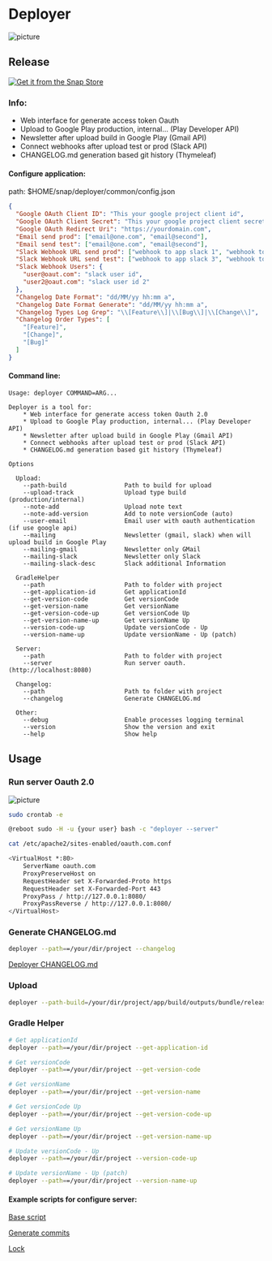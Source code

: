 Deployer
===================

![picture](https://bitbucket.org/keygenqt_work/deployer/raw/9634ac1c37f76f6594acf31a1df428a9344d4fc6/src/main/resources/static/images/icon2.png)

## Release

[![Get it from the Snap Store](https://snapcraft.io/static/images/badges/en/snap-store-black.svg)](https://snapcraft.io/deployer)

### Info:

* Web interface for generate access token Oauth
* Upload to Google Play production, internal... (Play Developer API)
* Newsletter after upload build in Google Play (Gmail API)
* Connect webhooks after upload test or prod (Slack API)
* CHANGELOG.md generation based git history (Thymeleaf)

#### Configure application:

path: $HOME/snap/deployer/common/config.json

```json
{
  "Google OAuth Client ID": "This your google project client id",
  "Google OAuth Client Secret": "This your google project client secret",
  "Google OAuth Redirect Uri": "https://yourdomain.com",
  "Email send prod": ["email@one.com", "email@second"],
  "Email send test": ["email@one.com", "email@second"],
  "Slack Webhook URL send prod": ["webhook to app slack 1", "webhook to app slack 2"],
  "Slack Webhook URL send test": ["webhook to app slack 3", "webhook to app slack 4"],
  "Slack Webhook Users": {
    "user@oaut.com": "slack user id",
    "user2@oaut.com": "slack user id 2"
  },
  "Changelog Date Format": "dd/MM/yy hh:mm a",
  "Changelog Date Format Generate": "dd/MM/yy hh:mm a",
  "Changelog Types Log Grep": "\\[Feature\\]|\\[Bug\\]|\\[Change\\]",
  "Changelog Order Types": [
    "[Feature]",
    "[Change]",
    "[Bug]"
  ]
}
```

#### Command line:
```
Usage: deployer COMMAND=ARG...

Deployer is a tool for:
    * Web interface for generate access token Oauth 2.0
    * Upload to Google Play production, internal... (Play Developer API)
    * Newsletter after upload build in Google Play (Gmail API)
    * Connect webhooks after upload test or prod (Slack API)
    * CHANGELOG.md generation based git history (Thymeleaf)

Options
    
  Upload:
    --path-build                Path to build for upload
    --upload-track              Upload type build (production/internal)
    --note-add                  Upload note text
    --note-add-version          Add to note versionCode (auto)
    --user-email                Email user with oauth authentication (if use google api)
    --mailing                   Newsletter (gmail, slack) when will upload build in Google Play
    --mailing-gmail             Newsletter only GMail
    --mailing-slack             Newsletter only Slack
    --mailing-slack-desc        Slack additional Information
    
  GradleHelper
    --path                      Path to folder with project
    --get-application-id        Get applicationId
    --get-version-code          Get versionCode
    --get-version-name          Get versionName
    --get-version-code-up       Get versionCode Up
    --get-version-name-up       Get versionName Up
    --version-code-up           Update versionCode - Up
    --version-name-up           Update versionName - Up (patch)

  Server:
    --path                      Path to folder with project
    --server                    Run server oauth. (http://localhost:8080)
    
  Changelog:
    --path                      Path to folder with project
    --changelog                 Generate CHANGELOG.md

  Other:
    --debug                     Enable processes logging terminal
    --version                   Show the version and exit
    --help                      Show help
```

## Usage

### Run server Oauth 2.0

![picture](https://bitbucket.org/keygenqt_work/deployer/raw/48301ae69416cb90f49a6d34871da8aabecc56dd/data/server-preview.png)

```bash
sudo crontab -e
```

```bash
@reboot sudo -H -u {your user} bash -c "deployer --server"
```

```bash
cat /etc/apache2/sites-enabled/oauth.com.conf

<VirtualHost *:80>
    ServerName oauth.com
    ProxyPreserveHost on
    RequestHeader set X-Forwarded-Proto https
    RequestHeader set X-Forwarded-Port 443
    ProxyPass / http://127.0.0.1:8080/
    ProxyPassReverse / http://127.0.0.1:8080/
</VirtualHost>
```

### Generate CHANGELOG.md

```bash
deployer --path==/your/dir/project --changelog
```

[Deployer CHANGELOG.md](../master/CHANGELOG.md)

### Upload

```bash
deployer --path-build=/your/dir/project/app/build/outputs/bundle/release/app-release.aab --upload-track=production --user-email=user@oauth.com
```

### Gradle Helper

```bash
# Get applicationId
deployer --path==/your/dir/project --get-application-id

# Get versionCode
deployer --path==/your/dir/project --get-version-code

# Get versionName
deployer --path==/your/dir/project --get-version-name

# Get versionCode Up
deployer --path==/your/dir/project --get-version-code-up

# Get versionName Up
deployer --path==/your/dir/project --get-version-name-up

# Update versionCode - Up
deployer --path==/your/dir/project --version-code-up

# Update versionName - Up (patch)
deployer --path==/your/dir/project --version-name-up
```

#### Example scripts for configure server:

[Base script](../master/server/run.sh)

[Generate commits](../master/server/internal_commits.sh)

[Lock](../master/server/lock.sh)